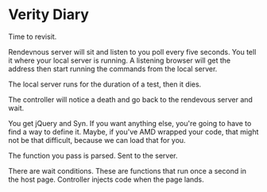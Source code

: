 # Verity Diary

Time to revisit.

Rendevnous server will sit and listen to you poll every five seconds. You tell
it where your local server is running. A listening browser will get the address
then start running the commands from the local server.

The local server runs for the duration of a test, then it dies.

The controller will notice a death and go back to the rendevous server and wait.

You get jQuery and Syn. If you want anything else, you're going to have to find
a way to define it. Maybe, if you've AMD wrapped your code, that might not be
that difficult, because we can load that for you.

The function you pass is parsed. Sent to the server.

There are wait conditions. These are functions that run once a second in the
host page. Controller injects code when the page lands.
